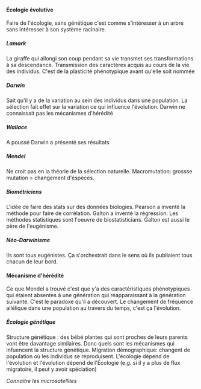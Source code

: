 #### Écologie évolutive
Faire de l'écologie, sans génétique c'est comme s'intéresser à un arbre sans intéresser à son système racinaire.
##### Lamark
La giraffe qui allongi son coup pendant sa vie transmet ses transformations à sa descendance. Transmission des caractères acquis au cours de la vie des individus. C'est de la plasticité phénotypique avant qu'elle soit nommée
##### Darwin 
Sait qu'il y a de la variation au sein des individus dans une population. 
La sélection fait effet sur la variation ce qui influence l'évolution. Darwin ne connaissait pas les mécanismes d'hérédité 
##### Wallace 
A poussé Darwin a présenté ses résultats
##### Mendel
Ne croit pas en la théorie de la sélection naturelle. Macromutation: grossse mutation = changement d'éspèces.
##### Biométriciens
L'idée de faire des stats sur des données biologies. Pearson a inventé la méthode pour faire de corrélation. Galton a inventé la régression. Les méthodes statistiques sont l'oeuvre de biostatisticians.
Galton est aussi le père de l'eugénisme.
##### Néo-Darwinisme 
Ils sont tous eugénistes.
Ça s'orchestrait dans le sens où ils publiaient tous chacun de leur bord. 


#### Mécanisme d'hérédité
Ce que Mendel a trouvé c'est que y'a des caractéristiques phénotypiques qui étaient absentes à une génération qui réapparaissant à la génération suivante. C'est le paradoxe qu'il a découvert.
Le changement de fréquence allélique dans une population au travers du temps, c'est ça l'évolution.

##### Écologie génétique 
Structure génétique : des bébé plantes qui sont proches de leurs parents vont être davantage similaires. Donc quels sont les mécanismes qui infuencent la structure génétique. 
Migration démographique: changent de population où les individus se reproduisent. 
L'écologie dépend de l'évolution et l'évolution dépend de l'Écologie (e.g. si il y a plus de flux migratoire, il peut y avoir spéciation)

*Connaitre les microsatellites*

